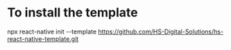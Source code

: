 # To install the template
 npx react-native init <yourProjectName> --template https://github.com/HS-Digital-Solutions/hs-react-native-template.git

